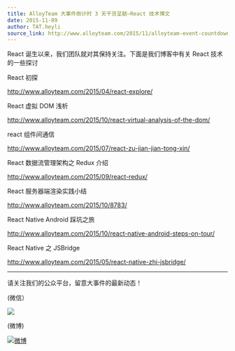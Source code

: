 ```yaml
---
title: AlloyTeam 大事件倒计时 3 天干货呈献–React 技术博文
date: 2015-11-09
author: TAT.heyli
source_link: http://www.alloyteam.com/2015/11/alloyteam-event-countdown-3-days-dry-presenting-react-technology-blog/
---
```


React 诞生以来，我们团队就对其保持关注。下面是我们博客中有关 React 技术的一些探讨

React 初探

<http://www.alloyteam.com/2015/04/react-explore/>

React 虚拟 DOM 浅析

<http://www.alloyteam.com/2015/10/react-virtual-analysis-of-the-dom/>

react 组件间通信

<http://www.alloyteam.com/2015/07/react-zu-jian-jian-tong-xin/>

React 数据流管理架构之 Redux 介绍

<http://www.alloyteam.com/2015/09/react-redux/>

React 服务器端渲染实践小结

<http://www.alloyteam.com/2015/10/8783/>

React Native Android 踩坑之旅

<http://www.alloyteam.com/2015/10/react-native-android-steps-on-tour/>

React Native 之 JSBridge

<http://www.alloyteam.com/2015/05/react-native-zhi-jsbridge/>

* * *

请关注我们的公众平台，留意大事件的最新动态！

(微信）

![](https://mmbiz.qlogo.cn/mmbiz/q2ntl21QGgU8Veasu5dgcoyK7tBgzcUfabhqYpKzeTClAqZV6yhJy5nwgZtMWUp0icRgY40K6gicia2t0KEMMUTYw/0?wx_fmt=jpeg)

​(微博)

[![微博](http://www.alloyteam.com/wp-content/uploads/2015/11/微博.png)](http://www.alloyteam.com/wp-content/uploads/2015/11/微博.png)